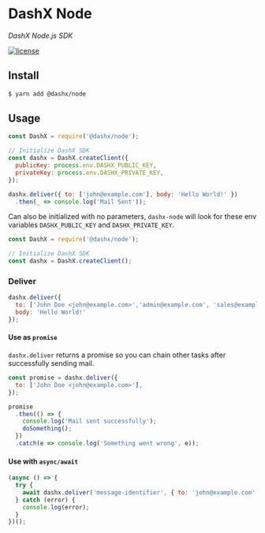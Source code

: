 # DashX Node

_DashX Node.js SDK_

<p>
  <a href="/LICENSE">
    <img src="https://badgen.net/badge/license/MIT/blue" alt="license"/>
  </a>
</p>


## Install

```sh
$ yarn add @dashx/node
```

## Usage

```javascript
const DashX = require('@dashx/node');

// Initialize DashX SDK
const dashx = DashX.createClient({
  publicKey: process.env.DASHX_PUBLIC_KEY,
  privateKey: process.env.DASHX_PRIVATE_KEY,
});

dashx.deliver({ to: ['john@example.com'], body: 'Hello World!' })
  .then(_ => console.log('Mail Sent'));
```

Can also be initialized with no parameters, `dashx-node` will look for these env variables `DASHX_PUBLIC_KEY` and `DASHX_PRIVATE_KEY`.

```javascript
const DashX = require('@dashx/node');

// Initialize DashX SDK
const dashx = DashX.createClient();
```

### Deliver

```javascript
dashx.deliver({
  to: ['John Doe <john@example.com>','admin@example.com', 'sales@example.com>'],
  body: 'Hello World!'
});
```

#### Use as `promise`

`dashx.deliver` returns a promise so you can chain other tasks after successfully sending mail.

```javascript
const promise = dashx.deliver({
  to: ['John Doe <john@example.com>'],
});

promise
  .then(() => {
    console.log('Mail sent successfully');
    doSomething();
  })
  .catch(e => console.log('Something went wrong', e));
```

#### Use with `async/await`

```javascript
(async () => {
  try {
    await dashx.deliver('message-identifier', { to: 'john@example.com' });
  } catch (error) {
    console.log(error);
  }
})();
```
